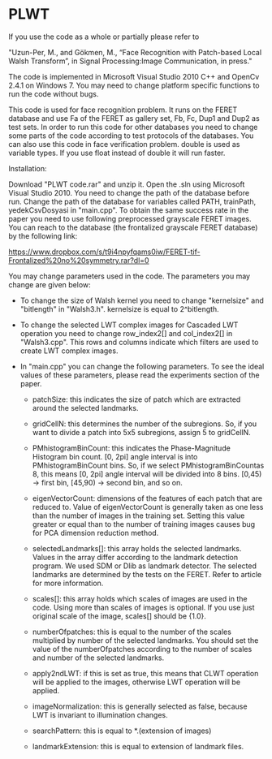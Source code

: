 # PLWT
If you use the code as a whole or partially please refer to 

"Uzun-Per, M., and Gökmen, M., “Face Recognition with Patch-based Local Walsh Transform”, in Signal Processing:Image Communication, in press."

The code is implemented in Microsoft Visual Studio 2010 C++ and OpenCv 2.4.1 on Windows 7. You may need to change platform specific functions to run the code without bugs.

This code is used for face recognition problem. It runs on the FERET database and use Fa of the FERET as gallery set, Fb, Fc, Dup1 and Dup2 as test sets. In order to run this code for other databases you need to change some parts of the code according to test protocols of the databases. You can also use this code in face verification problem. double is used as variable types. If you use float instead of double it will run faster. 

Installation:

Download "PLWT code.rar" and unzip it. Open the .sln using Microsoft Visual Studio 2010. You need to change the path of the database before run. Change the path of the database for variables called PATH, trainPath, yedekCsvDosyasi in "main.cpp". To obtain the same success rate in the paper you need to use following preprocessed grayscale FERET images. You can reach to the database (the frontalized grayscale FERET database) by the following link:

https://www.dropbox.com/s/t9i4npyfqams0iw/FERET-tif-Frontalized%20no%20symmetry.rar?dl=0

You may change parameters used in the code. The parameters you may change are given below:

* To change the size of Walsh kernel you need to change "kernelsize" and "bitlength" in "Walsh3.h". kernelsize is equal to 2^bitlength. 

* To change the selected LWT complex images for Cascaded LWT operation you need to change row_index2[] and col_index2[] in "Walsh3.cpp". This rows and columns indicate which filters are used to create LWT complex images.

* In "main.cpp" you can change the following parameters. To see the ideal values of these parameters, please read the experiments section of the paper. 

  - patchSize: this indicates the size of patch which are extracted around the selected landmarks.
  
  - gridCellN: this determines the number of the subregions. So, if you want to divide a patch into 5x5 subregions, assign 5 to gridCellN.
  
  - PMhistogramBinCount: this indicates the Phase-Magnitude Histogram bin count. [0, 2pi] angle interval is into PMhistogramBinCount bins. So, if we select PMhistogramBinCountas 8, this means [0, 2pi] angle interval will be divided into 8 bins. [0,45) -> first bin, [45,90) -> second bin, and so on.

  - eigenVectorCount: dimensions of the features of each patch that are reduced to. Value of eigenVectorCount is generally taken as one less than the number of images in the training set. Setting this value greater or equal than to the number of training images causes bug for PCA dimension reduction method.
  
  - selectedLandmarks[]: this array holds the selected landmarks. Values in the array differ according to the landmark detection program. We used SDM or Dlib as landmark detector. The selected landmarks are determined by the tests on the FERET. Refer to article for more information. 
  
  - scales[]: this array holds which scales of images are used in the code. Using more than scales of images is optional. If you use just original scale of the image, scales[] should be {1.0}. 
  
  - numberOfpatches: this is equal to the number of the scales multiplied by number of the selected landmarks. You should set the value of the numberOfpatches according to the number of scales and number of the selected landmarks. 
  
  - apply2ndLWT: if this is set as true, this means that CLWT operation will be applied to the images, otherwise LWT operation will be applied. 
  
  - imageNormalization: this is generally selected as false, because LWT is invariant to illumination changes. 
  
  - searchPattern: this is equal to *.(extension of images)
  
  - landmarkExtension: this is equal to extension of landmark files. 
  
